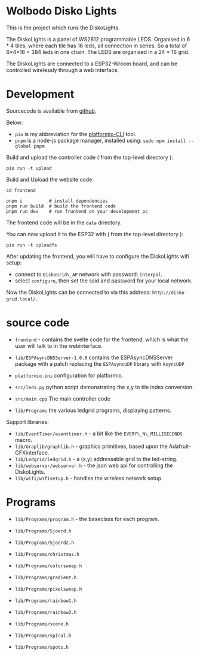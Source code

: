 # Wolbodo Disko Lights

This is the project which runs the DiskoLights.

The DiskoLights is a panel of WS2812 programmable LEDS.
Organised in 6 \* 4 tiles, where each tile has 16 leds, all connection in series.
So a total of 6\*4\*16 = 384 leds in one chain. The LEDS are organised in a 24 \* 16 grid.

The DiskoLights are connected to a ESP32-Wroom board, and can be controlled wirelessly through
a web interface.


# Development

Sourcecode is available from [github](https://github.com/wolbodo/disko-lights).

Below:
 * `pio` is my abbreviation for the [platformio-CLI](https://docs.platformio.org/en/latest/core/installation/methods/installer-script.html#local-download-macos-linux-windows) tool.
 * `pnpm` is a node-js package manager, installed using: `sudo npm install --global pnpm`


Build and upload the controller code ( from the top-level directory ):

    pio run -t upload

Build and Upload the website code:

    cd frontend

    pnpm i          # install dependencies
    pnpm run build  # build the frontend code
    pnpm run dev    # run fruntend on your development pc

The frontend code will be in the `data` directory.

You can now upload it to the ESP32 with ( from the top-level directory ):

    pio run -t uploadfs

After updating the frontend, you will have to configure the DiskoLights wifi setup:

 * connect to `DiskoGrid\_AP` network with password: `interpol`.
 * select `configure`, then set the ssid and password for your local network.

Now the DiskoLights can be connected to via this address: `http://disko-grid.local/`.


# source code

 * `frontend`  - contains the svelte code for the frontend, which is what the user will talk to in the webinterface.
 * `lib/ESPAsyncDNSServer-1.0.0` contains the ESPAsyncDNSServer package with a patch replacing the `ESPAsyncUDP` library with `AsyncUDP`

 * `platformio.ini` configuration for platformio.
 * `src/leds.py`  python script demonstrating the x,y to tile index conversion.
 * `src/main.cpp`  The main controller code

 * `lib/Programs` the various ledgrid programs, displaying patterns.

Support libraries:

 * `lib/EventTimer/eventtimer.h`  - a bit like the `EVERY\_N\_MILLISECONDS` macro.
 * `lib/Graplib/graphlib.h`       - graphics primitives, based upon the Adafruit-GFXinterface.
 * `lib/Ledgrid/ledgrid.h`        - a (x,y) addressable grid to the led-string.
 * `lib/webserver/webserver.h`    - the json web api for controlling the DiskoLights.
 * `lib/wifi/wifisetup.h`         - handles the wireless network setup.


# Programs

 * `lib/Programs/program.h`      - the baseclass for each program.

 * `lib/Programs/Sjoerd.h`
 * `lib/Programs/Sjoerd2.h`
 * `lib/Programs/christmas.h`
 * `lib/Programs/colorsweep.h`
 * `lib/Programs/gradient.h`
 * `lib/Programs/pixelsweep.h`
 * `lib/Programs/rainbow1.h`
 * `lib/Programs/rainbow2.h`
 * `lib/Programs/scene.h`
 * `lib/Programs/spiral.h`
 * `lib/Programs/spots.h`
